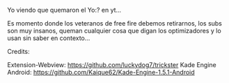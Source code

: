 Yo viendo que quemaron el Yo:? en yt...

Es momento donde los veteranos de free fire debemos retirarnos, los subs son muy insanos, queman cualquier cosa que digan los optimizadores y lo usan sin saber en contexto...

Credits:

Extension-Webview: 
https://github.com/luckydog7/trickster
Kade Engine Android: 
https://github.com/Kaique62/Kade-Engine-1.5.1-Android
